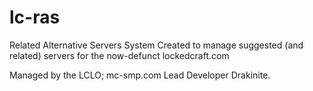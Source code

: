 # lc-ras
Related Alternative Servers System
Created to manage suggested (and related) servers for the now-defunct lockedcraft.com

Managed by the LCLO; mc-smp.com
Lead Developer Drakinite.
